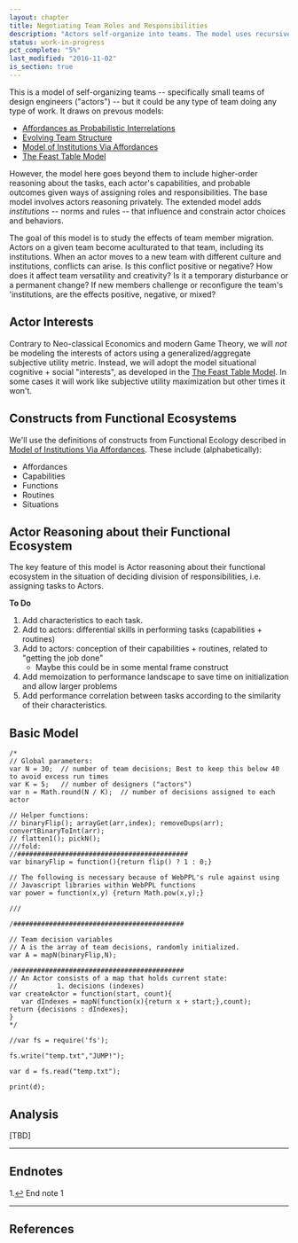 ```yaml
---
layout: chapter
title: Negotiating Team Roles and Responsibilities
description: "Actors self-organize into teams. The model uses recursive multi-actor reasoning and repeated social interaction in a somewhat non-cooperative game with incomplete and imperfect information."
status: work-in-progress
pct_complete: "5%"
last_modified: "2016-11-02"
is_section: true
---
```


This is a model of self-organizing teams -- specifically small teams of design engineers ("actors") -- but it could be any type of team doing any type of work. It draws on prevous models:

- [Affordances as Probabilistic Interrelations](1_affordances.html)
- [Evolving Team Structure](2-team_structure.html)
- [Model of Institutions Via Affordances](3c-model.html)
- [The Feast Table Model](/incentives/chapters/1-feast.html)

However, the model here goes beyond them to include higher-order reasoning about the tasks, each actor's capabilities, and probable outcomes given ways of assigning roles and responsibilities.  The base model involves actors reasoning privately.  The extended model adds *institutions* -- norms and rules -- that influence and constrain actor choices and behaviors.

The goal of this model is to study the effects of team member migration.  Actors on a given team become aculturated to that team, including its institutions.  When an actor moves to a new team with different culture and institutions, conflicts can arise. Is this conflict positive or negative?  How does it affect team versatility and creativity?  Is it a temporary disturbance or a permanent change?  If new members challenge or reconfigure the team's 'institutions, are the effects positive, negative, or mixed?

## Actor Interests

Contrary to Neo-classical Economics and modern Game Theory, we will *not* be modeling the interests of actors using a generalized/aggregate subjective utility metric.  Instead, we will adopt the model situational cognitive + social "interests", as developed in the [The Feast Table Model](/incentives/chapters/1-feast.html).  In some cases it will work like subjective utility maximization but other times it won't.

## Constructs from Functional Ecosystems

We'll use the definitions of constructs from Functional Ecology described in [Model of Institutions Via Affordances](3c-model.html).  These include (alphabetically):

- Affordances
- Capabilities
- Functions
- Routines
- Situations

## Actor Reasoning about their Functional Ecosystem

The key feature of this model is Actor reasoning about their functional ecosystem in the situation of deciding division of responsibilities, i.e. assigning tasks to Actors.

<div class="work_in_progress" markdown="1">

**To Do**

1. Add characteristics to each task.
1. Add to actors: differential skills in performing tasks (capabilities + routines)
1. Add to actors: conception of their capabilities + routines, related to "getting the job done"
    * Maybe this could be in some mental frame construct
1. Add memoization to performance landscape to save time on initialization and allow larger problems
1. Add performance correlation between tasks according to the similarity of their characteristics.

</div>


## Basic Model

~~~~
/*
// Global parameters:
var N = 30;  // number of team decisions; Best to keep this below 40 to avoid excess run times
var K = 5;   // number of designers ("actors")
var n = Math.round(N / K);  // number of decisions assigned to each actor

// Helper functions:
// binaryFlip(); arrayGet(arr,index); removeDups(arr); convertBinaryToInt(arr);
// flatten1(); pickN();
///fold:
//###########################################
var binaryFlip = function(){return flip() ? 1 : 0;}

// The following is necessary because of WebPPL's rule against using 
// Javascript libraries within WebPPL functions
var power = function(x,y) {return Math.pow(x,y);}

///

/###########################################

// Team decision variables
// A is the array of team decisions, randomly initialized.
var A = mapN(binaryFlip,N);

/###########################################
// An Actor consists of a map that holds current state: 
//          1. decisions (indexes)
var createActor = function(start, count){
   var dIndexes = mapN(function(x){return x + start;},count);
return {decisions : dIndexes};
}
*/

//var fs = require('fs');

fs.write("temp.txt","JUMP!");

var d = fs.read("temp.txt");

print(d);

~~~~





## Analysis

<div class="work_in_progress" markdown="1">

[TBD]

</div>

____

## Endnotes

<p class="note"><span id="f1">1.</span><a href="#a1">↩</a> End note 1</p>

____

## References









